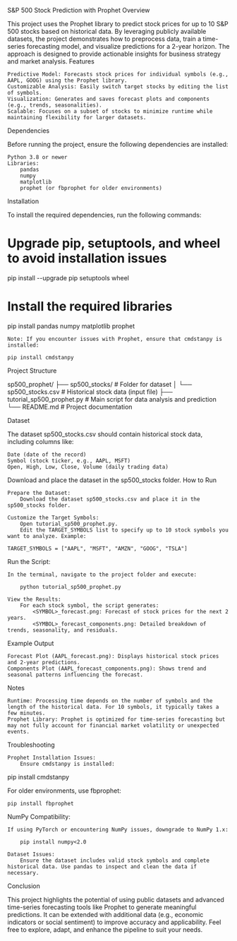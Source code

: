 S&P 500 Stock Prediction with Prophet
Overview

This project uses the Prophet library to predict stock prices for up to 10 S&P 500 stocks based on historical data. By leveraging publicly available datasets, the project demonstrates how to preprocess data, train a time-series forecasting model, and visualize predictions for a 2-year horizon. The approach is designed to provide actionable insights for business strategy and market analysis.
Features

    Predictive Model: Forecasts stock prices for individual symbols (e.g., AAPL, GOOG) using the Prophet library.
    Customizable Analysis: Easily switch target stocks by editing the list of symbols.
    Visualization: Generates and saves forecast plots and components (e.g., trends, seasonalities).
    Scalable: Focuses on a subset of stocks to minimize runtime while maintaining flexibility for larger datasets.

Dependencies

Before running the project, ensure the following dependencies are installed:

    Python 3.8 or newer
    Libraries:
        pandas
        numpy
        matplotlib
        prophet (or fbprophet for older environments)

Installation

To install the required dependencies, run the following commands:

# Upgrade pip, setuptools, and wheel to avoid installation issues
pip install --upgrade pip setuptools wheel

# Install the required libraries
pip install pandas numpy matplotlib prophet

    Note: If you encounter issues with Prophet, ensure that cmdstanpy is installed:

    pip install cmdstanpy

Project Structure

sp500_prophet/
├── sp500_stocks/            # Folder for dataset
│   └── sp500_stocks.csv     # Historical stock data (input file)
├── tutorial_sp500_prophet.py # Main script for data analysis and prediction
└── README.md                # Project documentation

Dataset

The dataset sp500_stocks.csv should contain historical stock data, including columns like:

    Date (date of the record)
    Symbol (stock ticker, e.g., AAPL, MSFT)
    Open, High, Low, Close, Volume (daily trading data)

Download and place the dataset in the sp500_stocks folder.
How to Run

    Prepare the Dataset:
        Download the dataset sp500_stocks.csv and place it in the sp500_stocks folder.

    Customize the Target Symbols:
        Open tutorial_sp500_prophet.py.
        Edit the TARGET_SYMBOLS list to specify up to 10 stock symbols you want to analyze. Example:

    TARGET_SYMBOLS = ["AAPL", "MSFT", "AMZN", "GOOG", "TSLA"]

Run the Script:

    In the terminal, navigate to the project folder and execute:

        python tutorial_sp500_prophet.py

    View the Results:
        For each stock symbol, the script generates:
            <SYMBOL>_forecast.png: Forecast of stock prices for the next 2 years.
            <SYMBOL>_forecast_components.png: Detailed breakdown of trends, seasonality, and residuals.

Example Output

    Forecast Plot (AAPL_forecast.png): Displays historical stock prices and 2-year predictions.
    Components Plot (AAPL_forecast_components.png): Shows trend and seasonal patterns influencing the forecast.

Notes

    Runtime: Processing time depends on the number of symbols and the length of the historical data. For 10 symbols, it typically takes a few minutes.
    Prophet Library: Prophet is optimized for time-series forecasting but may not fully account for financial market volatility or unexpected events.

Troubleshooting

    Prophet Installation Issues:
        Ensure cmdstanpy is installed:

pip install cmdstanpy

For older environments, use fbprophet:

    pip install fbprophet

NumPy Compatibility:

    If using PyTorch or encountering NumPy issues, downgrade to NumPy 1.x:

        pip install numpy<2.0

    Dataset Issues:
        Ensure the dataset includes valid stock symbols and complete historical data. Use pandas to inspect and clean the data if necessary.

Conclusion

This project highlights the potential of using public datasets and advanced time-series forecasting tools like Prophet to generate meaningful predictions. It can be extended with additional data (e.g., economic indicators or social sentiment) to improve accuracy and applicability. Feel free to explore, adapt, and enhance the pipeline to suit your needs.
